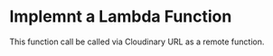# Implemnt a Lambda Function

This function call be called via Cloudinary URL as a remote function. 

